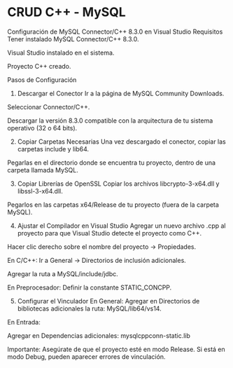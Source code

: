 # CRUD C++ - MySQL

Configuración de MySQL Connector/C++ 8.3.0 en Visual Studio
Requisitos
Tener instalado MySQL Connector/C++ 8.3.0.

Visual Studio instalado en el sistema.

Proyecto C++ creado.

Pasos de Configuración
1. Descargar el Conector
Ir a la página de MySQL Community Downloads.

Seleccionar Connector/C++.

Descargar la versión 8.3.0 compatible con la arquitectura de tu sistema operativo (32 o 64 bits).

2. Copiar Carpetas Necesarias
Una vez descargado el conector, copiar las carpetas include y lib64.

Pegarlas en el directorio donde se encuentra tu proyecto, dentro de una carpeta llamada MySQL.

3. Copiar Librerías de OpenSSL
Copiar los archivos libcrypto-3-x64.dll y libssl-3-x64.dll.

Pegarlos en las carpetas x64/Release de tu proyecto (fuera de la carpeta MySQL).

4. Ajustar el Compilador en Visual Studio
Agregar un nuevo archivo .cpp al proyecto para que Visual Studio detecte el proyecto como C++.

Hacer clic derecho sobre el nombre del proyecto → Propiedades.

En C/C++:
Ir a General → Directorios de inclusión adicionales.

Agregar la ruta a MySQL/include/jdbc.

En Preprocesador:
Definir la constante STATIC_CONCPP.

5. Configurar el Vinculador
En General:
Agregar en Directorios de bibliotecas adicionales la ruta: MySQL/lib64/vs14.

En Entrada:

Agregar en Dependencias adicionales:
mysqlcppconn-static.lib

Importante: Asegúrate de que el proyecto esté en modo Release.
Si está en modo Debug, pueden aparecer errores de vinculación.
